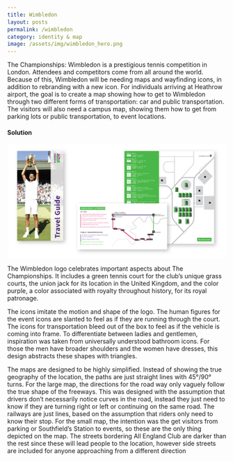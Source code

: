 ```yaml
---
title: Wimbledon
layout: posts
permalink: /wimbledon
category: identity & map
image: /assets/img/wimbledon_hero.png
---
```

The Championships: Wimbledon is a prestigious tennis competition in London.
Attendees and competitors come from all around the world. Because of this, Wimbledon
will be needing maps and wayfinding icons, in addition to rebranding with a new icon.
For individuals arriving at Heathrow airport, the goal is to create a map showing how
to get to Wimbledon through two different forms of transportation: car and public
transportation. The visitors will also need a campus map, showing them how to get from
parking lots or public transportation, to event locations.

#### Solution

![](/assets/img/wimbledon_design.png)

The Wimbledon logo celebrates important aspects about The
Championships. It includes a green tennis court for the club’s
unique grass courts, the union jack for its location in the United
Kingdom, and the color purple, a color associated with royalty
throughout history, for its royal patronage.

The icons imitate the motion and shape of the logo. The human
figures for the event icons are slanted to feel as if they are
running through the court. The icons for transportation bleed
out of the box to feel as if the vehicle is coming into frame. To
differentiate between ladies and gentlemen, inspiration was
taken from universally understood bathroom icons. For those the
men have broader shoulders and the women have dresses, this
design abstracts these shapes with triangles.

The maps are designed to be highly simplified. Instead of
showing the true geography of the location, the paths are just
straight lines with 45°/90° turns. For the large map, the directions
for the road way only vaguely follow the true shape of the
freeways. This was designed with the assumption that drivers
don’t necessarily notice curves in the road, instead they just
need to know if they are turning right or left or continuing on the
same road. The railways are just lines, based on the assumption
that riders only need to know their stop. For the small map, the
intention was the get visitors from parking or Southfield’s Station
to events, so these are the only thing depicted on the map. The
streets bordering All England Club are darker than the rest since
these will lead people to the location, however side streets are
included for anyone approaching from a different direction
